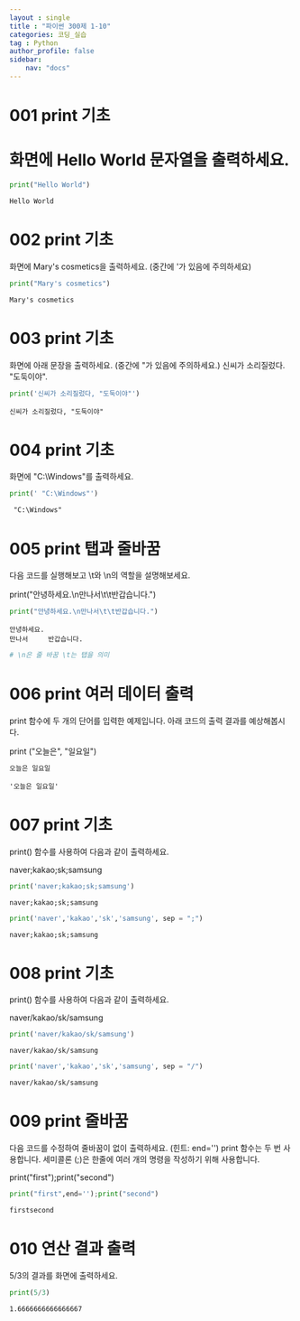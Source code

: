 ```yaml
---
layout : single
title : "파이썬 300제 1-10"
categories: 코딩_실습
tag : Python
author_profile: false
sidebar:
    nav: "docs"
---
```


# 001 print 기초
# 화면에 Hello World 문자열을 출력하세요.


```python
print("Hello World")
```

    Hello World
    

# 002 print 기초
화면에 Mary's cosmetics을 출력하세요. (중간에 '가 있음에 주의하세요) 


```python
print("Mary's cosmetics")
```

    Mary's cosmetics
    

# 003 print 기초
화면에 아래 문장을 출력하세요. (중간에 "가 있음에 주의하세요.)
 신씨가 소리질렀다. "도둑이야".


```python
print('신씨가 소리질렀다, "도둑이야"')
```

    신씨가 소리질렀다, "도둑이야"
    

# 004 print 기초
화면에 "C:\Windows"를 출력하세요.


```python
print(' "C:\Windows"')
```

     "C:\Windows"
    

# 005 print 탭과 줄바꿈
다음 코드를 실행해보고 \t와 \n의 역할을 설명해보세요.

print("안녕하세요.\n만나서\t\t반갑습니다.") 


```python
print("안녕하세요.\n만나서\t\t반갑습니다.")
```

    안녕하세요.
    만나서		반갑습니다.
    


```python
# \n은 줄 바꿈 \t는 탭을 의미
```

# 006 print 여러 데이터 출력
print 함수에 두 개의 단어를 입력한 예제입니다. 아래 코드의 출력 결과를 예상해봅시다.

print ("오늘은", "일요일")


```python
오늘은 일요일
```




    '오늘은 일요일'



# 007 print 기초
print() 함수를 사용하여 다음과 같이 출력하세요.

naver;kakao;sk;samsung 


```python
print('naver;kakao;sk;samsung')
```

    naver;kakao;sk;samsung
    


```python
print('naver','kakao','sk','samsung', sep = ";")
```

    naver;kakao;sk;samsung
    

# 008 print 기초
print() 함수를 사용하여 다음과 같이 출력하세요.

naver/kakao/sk/samsung


```python
print('naver/kakao/sk/samsung')
```

    naver/kakao/sk/samsung
    


```python
print('naver','kakao','sk','samsung', sep = "/")
```

    naver/kakao/sk/samsung
    

# 009 print 줄바꿈
다음 코드를 수정하여 줄바꿈이 없이 출력하세요. (힌트: end='') print 함수는 두 번 사용합니다. 세미콜론 (;)은 한줄에 여러 개의 명령을 작성하기 위해 사용합니다.

print("first");print("second")


```python
print("first",end='');print("second")
```

    firstsecond
    

# 010 연산 결과 출력
5/3의 결과를 화면에 출력하세요.


```python
print(5/3)
```

    1.6666666666666667
    


```python

```
